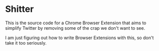 # Shitter

This is the source code for a Chrome Browser Extension that aims to simplify 
Twitter by removing some of the crap we don't want to see.

I am just figuring out how to write Browser Extensions with this, so don't take 
it too seriously. 